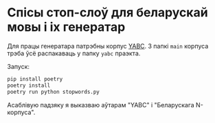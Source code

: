 Спісы стоп-слоў для беларускай мовы і іх генератар
===

Для працы генератара патрэбны корпус [YABC](https://github.com/poritski/YABC). З папкі
`main` корпуса трэба ўсё распакаваць у папку `yabc` праэкта.

Запуск:

```bash
pip install poetry
poetry install
poetry run python stopwords.py
```

Асаблівую падзяку я выказваю аўтарам "YABC" і "Беларускага N-корпуса".
